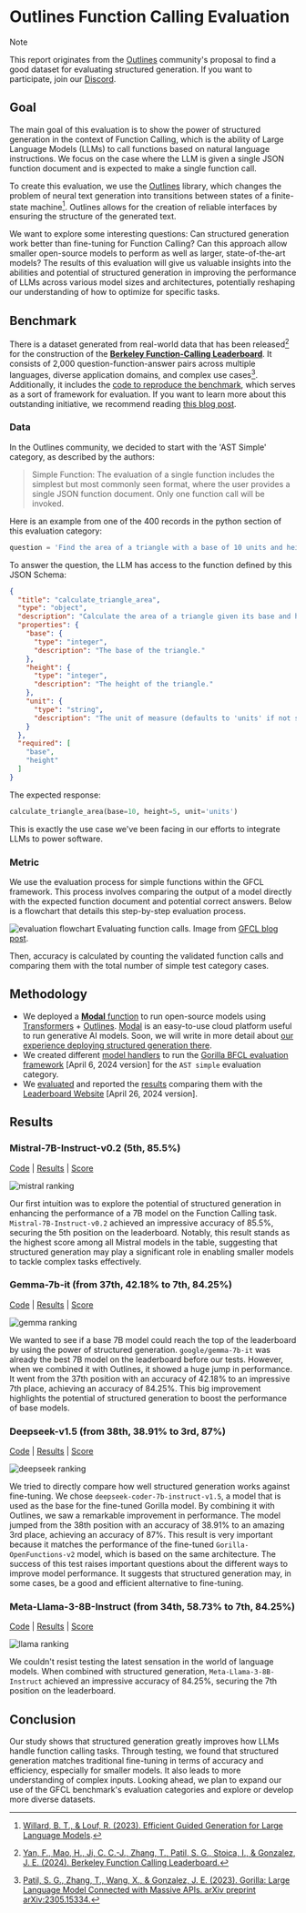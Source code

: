 # Outlines Function Calling Evaluation

> [!NOTE]
> This report originates from the [Outlines](https://github.com/outlines-dev/outlines) community's proposal to find a good dataset for evaluating structured generation. If you want to participate, join our [Discord](https://discord.gg/ZxBxyWmW5n).

## Goal

The main goal of this evaluation is to show the power of structured generation in the context of Function Calling, which is the ability of Large Language Models (LLMs) to call functions based on natural language instructions. We focus on the case where the LLM is given a single JSON function document and is expected to make a single function call.

To create this evaluation, we use the [Outlines](https://github.com/outlines-dev/outlines) library, which changes the problem of neural text generation into transitions between states of a finite-state machine[^1]. Outlines allows for the creation of reliable interfaces by ensuring the structure of the generated text.

[^1]: [Willard, B. T., & Louf, R. (2023). Efficient Guided Generation for Large Language Models](https://huggingface.co/papers/2307.09702).

We want to explore some interesting questions: Can structured generation work better than fine-tuning for Function Calling? Can this approach allow smaller open-source models to perform as well as larger, state-of-the-art models? The results of this evaluation will give us valuable insights into the abilities and potential of structured generation in improving the performance of LLMs across various model sizes and architectures, potentially reshaping our understanding of how to optimize  for specific tasks.

## Benchmark

There is a dataset generated from real-world data that has been released[^2] for the construction of the [**Berkeley Function-Calling Leaderboard**](https://gorilla.cs.berkeley.edu/leaderboard.html#leaderboard). It consists of 2,000 question-function-answer pairs across multiple languages, diverse application domains, and complex use cases[^3]. Additionally, it includes the [code to reproduce the benchmark](https://github.com/ShishirPatil/gorilla/tree/main/berkeley-function-call-leaderboard), which serves as a sort of framework for evaluation. If you want to learn more about this outstanding initiative, we recommend reading [this blog post](https://gorilla.cs.berkeley.edu/blogs/8_berkeley_function_calling_leaderboard.html).

[^2]: [Yan, F., Mao, H., Ji, C. C.-J., Zhang, T., Patil, S. G., Stoica, I., & Gonzalez, J. E. (2024). Berkeley Function Calling Leaderboard.](https://gorilla.cs.berkeley.edu/blogs/8_berkeley_function_calling_leaderboard.html)
[^3]: [Patil, S. G., Zhang, T., Wang, X., & Gonzalez, J. E. (2023). Gorilla: Large Language Model Connected with Massive APIs. arXiv preprint arXiv:2305.15334.](https://arxiv.org/abs/2305.15334)

### Data

In the Outlines community, we decided to start with the 'AST Simple' category, as described by the authors:

> Simple Function: The evaluation of a single function includes the simplest but most commonly seen format, where the user provides a single JSON function document. Only one function call will be invoked.

Here is an example from one of the 400 records in the python section of this evaluation category:

```python
question = 'Find the area of a triangle with a base of 10 units and height of 5 units.'
```

To answer the question, the LLM has access to the function defined by this JSON Schema:

```json
{
  "title": "calculate_triangle_area",
  "type": "object",
  "description": "Calculate the area of a triangle given its base and height.",
  "properties": {
    "base": {
      "type": "integer",
      "description": "The base of the triangle."
    },
    "height": {
      "type": "integer",
      "description": "The height of the triangle."
    },
    "unit": {
      "type": "string",
      "description": "The unit of measure (defaults to 'units' if not specified)"
    }
  },
  "required": [
    "base",
    "height"
  ]
}
```

The expected response:

```python
calculate_triangle_area(base=10, height=5, unit='units')
```

This is exactly the use case we've been facing in our efforts to integrate LLMs to power software.

### Metric

We use the evaluation process for simple functions within the GFCL framework. This process involves comparing the output of a model directly with the expected function document and potential correct answers. Below is a flowchart that details this step-by-step evaluation process.

![evaluation flowchart](images/metric_flowchart.jpeg)
Evaluating function calls. Image from [GFCL blog post](https://gorilla.cs.berkeley.edu/blogs/8_berkeley_function_calling_leaderboard.html).

Then, accuracy is calculated by counting the validated function calls and comparing them with the total number of simple test category cases.

## Methodology

- We deployed a [**Modal** function](modal/transformers_outlines.py) to run open-source models using [Transformers](https://github.com/huggingface/transformers) + [Outlines](https://github.com/outlines-dev/outlines). [Modal](https://modal.com/) is an easy-to-use cloud platform useful to run generative AI models. Soon, we will write in more detail about [our experience deploying structured generation there](https://github.com/aastroza/modal-outlines-examples).
- We created different [model handlers](evals/bfcl/scripts) to run the [Gorilla BFCL evaluation framework](https://github.com/ShishirPatil/gorilla/tree/c6221060a9d50d0c7e7705f1ac95b9e5c4a95252) [April 6, 2024 version] for the `AST simple` evaluation category.
- We [evaluated](evals/bfcl/score) and reported the [results](evals/bfcl/result) comparing them with the [Leaderboard Website](https://github.com/ShishirPatil/gorilla/blob/46e959b73be6a40c233e36c71c268ce3a9eabe36/data.csv) [April 26, 2024 version].

## Results

### Mistral-7B-Instruct-v0.2 (5th, 85.5%)

[Code](../evals/bfcl/scripts/mistral_outlines_handler.py) | [Results](../evals/bfcl/result/mistralai_Mistral-7B-Instruct-v0.2/gorilla_openfunctions_v1_test_simple_result.json) | [Score](../evals/bfcl/score/mistralai_Mistral-7B-Instruct-v0.2/simple_score.json)

![mistral ranking](../evals/bfcl/figures/Mistral_simple_function_ast_bar_plot.png)

Our first intuition was to explore the potential of structured generation in enhancing the performance of a 7B model on the Function Calling task. `Mistral-7B-Instruct-v0.2` achieved an impressive accuracy of 85.5%, securing the 5th position on the leaderboard. Notably, this result stands as the highest score among all Mistral models in the table, suggesting that structured generation may play a significant role in enabling smaller models to tackle complex tasks effectively.

### Gemma-7b-it (from 37th, 42.18% to 7th, 84.25%)

[Code](../evals/bfcl/scripts/gemma_outlines_handler.py) | [Results](../evals/bfcl/result/google_gemma-7b-it/gorilla_openfunctions_v1_test_simple_result.json) | [Score](../evals/bfcl/score/google_gemma-7b-it/simple_score.json)

![gemma ranking](../evals/bfcl/figures/Gemma_simple_function_ast_bar_plot.png)

We wanted to see if a base 7B model could reach the top of the leaderboard by using the power of structured generation. `google/gemma-7b-it` was already the best 7B model on the leaderboard before our tests. However, when we combined it with Outlines, it showed a huge jump in performance. It went from the 37th position with an accuracy of 42.18% to an impressive 7th place, achieving an accuracy of 84.25%. This big improvement highlights the potential of structured generation to boost the performance of base models.

### Deepseek-v1.5 (from 38th, 38.91% to 3rd, 87%)

[Code](../evals/bfcl/scripts/deepseek_outlines_handler.py) | [Results](../evals/bfcl/result/deepseek-ai_deepseek-coder-7b-instruct-v1.5/gorilla_openfunctions_v1_test_simple_result.json) | [Score](../evals/bfcl/score/deepseek-ai_deepseek-coder-7b-instruct-v1.5/simple_score.json)

![deepseek ranking](../evals/bfcl/figures/Deepseek_simple_function_ast_bar_plot.png)

We tried to directly compare how well structured generation works against fine-tuning. We chose `deepseek-coder-7b-instruct-v1.5`, a model that is used as the base for the fine-tuned Gorilla model. By combining it with Outlines, we saw a remarkable improvement in performance. The model jumped from the 38th position with an accuracy of 38.91% to an amazing 3rd place, achieving an accuracy of 87%. This result is very important because it matches the performance of the fine-tuned `Gorilla-OpenFunctions-v2` model, which is based on the same architecture. The success of this test raises important questions about the different ways to improve model performance. It suggests that structured generation may, in some cases, be a good and efficient alternative to fine-tuning.

### Meta-Llama-3-8B-Instruct (from 34th, 58.73%  to 7th, 84.25%)

[Code](../evals/bfcl/scripts/llama_outlines_handler.py) | [Results](../evals/bfcl/result/meta-llama_Meta-Llama-3-8B-Instruct/gorilla_openfunctions_v1_test_simple_result.json) | [Score](../evals/bfcl/score/meta-llama_Meta-Llama-3-8B-Instruct/simple_score.json)

![llama ranking](../evals/bfcl/figures/Meta_simple_function_ast_bar_plot.png)

We couldn't resist testing the latest sensation in the world of language models. When combined with structured generation, `Meta-Llama-3-8B-Instruct` achieved an impressive accuracy of 84.25%, securing the 7th position on the leaderboard. 

## Conclusion

Our study shows that structured generation greatly improves how LLMs handle function calling tasks. Through testing, we found that structured generation matches traditional fine-tuning in terms of accuracy and efficiency, especially for smaller models. It also leads to more understanding of complex inputs. Looking ahead, we plan to expand our use of the GFCL benchmark's evaluation categories and explore or develop more diverse datasets.